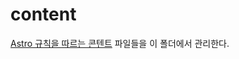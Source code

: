 # content

[Astro 규칙을 따르는 콘텐트](https://docs.astro.build/en/guides/content-collections/) 파일들을 이 폴더에서 관리한다.
